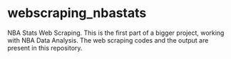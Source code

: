 # webscraping_nbastats
NBA Stats Web Scraping.
This is the first part of a bigger project, working with NBA Data Analysis. The web scraping codes and the output are present in this repository.
